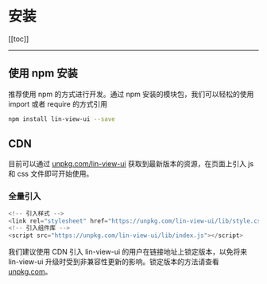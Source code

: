 # 安装

[[toc]]

---

## 使用 npm 安装

推荐使用 npm 的方式进行开发。通过 npm 安装的模块包，我们可以轻松的使用 import 或者 require 的方式引用

```bash
npm install lin-view-ui --save
```

## CDN

目前可以通过 [unpkg.com/lin-view-ui](https://unpkg.com/browse/lin-view-ui/) 获取到最新版本的资源，在页面上引入 js 和 css 文件即可开始使用。

### 全量引入

```javascript
<!-- 引入样式 -->
<link rel="stylesheet" href="https://unpkg.com/lin-view-ui/lib/style.css">
<!-- 引入组件库 -->
<script src="https://unpkg.com/lin-view-ui/lib/index.js"></script>
```

我们建议使用 CDN 引入 lin-view-ui 的用户在链接地址上锁定版本，以免将来 lin-view-ui 升级时受到非兼容性更新的影响。锁定版本的方法请查看 [unpkg.com](https://unpkg.com/)。

